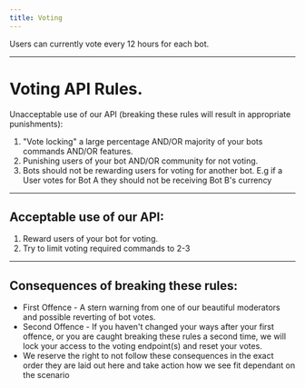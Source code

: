 ```yaml
---
title: Voting 
---
```


Users can currently vote every 12 hours for each bot.

---

# Voting API Rules.
Unacceptable use of our API (breaking these rules will result in appropriate punishments):
1. "Vote locking" a large percentage AND/OR majority of your bots commands AND/OR features.
2. Punishing users of your bot AND/OR community for not voting.
3. Bots should not be rewarding users for voting for another bot. E.g if a User votes for Bot A they should not be receiving Bot B's currency

---

## Acceptable use of our API:
1. Reward users of your bot for voting.
2. Try to limit voting required commands to 2-3

---

## Consequences of breaking these rules:
* First Offence - A stern warning from one of our beautiful moderators and possible reverting of bot votes.
* Second Offence - If you haven't changed your ways after your first offence, or you are caught breaking these rules a second time, we will lock your access to the voting endpoint(s) and reset your votes.
* We reserve the right to not follow these consequences in the exact order they are laid out here and take action how we see fit dependant on the scenario
